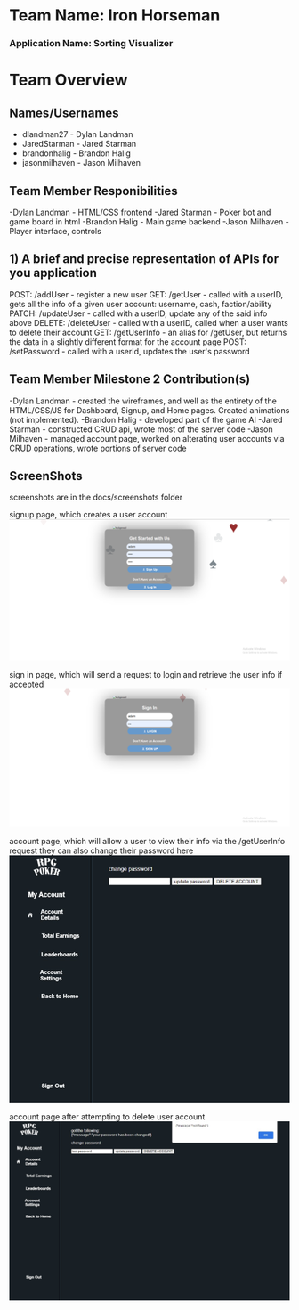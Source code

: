 # Team Name: Iron Horseman
### Application Name: Sorting Visualizer


# Team Overview

## Names/Usernames
- dlandman27 - Dylan Landman
- JaredStarman - Jared Starman
- brandonhalig - Brandon Halig
- jasonmilhaven - Jason Milhaven

## Team Member Responibilities
-Dylan Landman - HTML/CSS frontend
-Jared Starman - Poker bot and game board in html
-Brandon Halig - Main game backend
-Jason Milhaven - Player interface, controls

## 1) A brief and precise representation of APIs for you application
POST: /addUser - register a new user
GET: /getUser - called with a userID, gets all the info of a given user account: username, cash, faction/ability
PATCH: /updateUser - called with a userID, update any of the said info above
DELETE: /deleteUser - called with a userID, called when a user wants to delete their account
GET: /getUserInfo - an alias for /getUser, but returns the data in a slightly different format for the account page
POST: /setPassword - called with a userId, updates the user's password

## Team Member Milestone 2 Contribution(s)
-Dylan Landman - created the wireframes, and well as the entirety of the HTML/CSS/JS for Dashboard, Signup, and Home pages.  Created animations (not implemented).
-Brandon Halig -  developed part of the game AI
-Jared Starman - constructed CRUD api, wrote most of the server code
-Jason Milhaven - managed account page, worked on alterating user accounts via CRUD operations, wrote portions of server code

## ScreenShots
screenshots are in the docs/screenshots folder

signup page, which creates a user account
![Preview](https://github.com/dlandman27/cs326-final-ironhorseman-group13/blob/board/docs/screenshots/signup_sheet.png)

sign in page, which will send a request to login and retrieve the user info if accepted
![Preview](https://github.com/dlandman27/cs326-final-ironhorseman-group13/blob/board/docs/screenshots/index.png)

account page, which will allow a user to view their info via the /getUserInfo request
they can also change their password here
![Preview](https://github.com/dlandman27/cs326-final-ironhorseman-group13/blob/board/docs/screenshots/account_page.jpg)

account page after attempting to delete user account
![Preview](https://github.com/dlandman27/cs326-final-ironhorseman-group13/blob/board/docs/screenshots/account_alert.jpg)